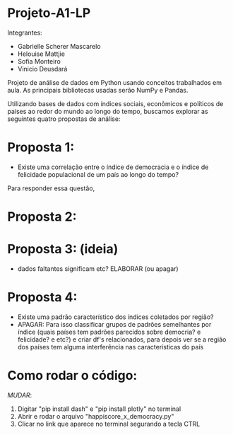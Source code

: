 # Projeto-A1-LP
Integrantes:
- Gabrielle Scherer Mascarelo
- Helouise Mattjie
- Sofia Monteiro
- Vinicio Deusdará

Projeto de análise de dados em Python usando conceitos trabalhados em aula. As principais bibliotecas usadas serão NumPy e Pandas.

Utilizando bases de dados com índices sociais, econômicos e políticos de países ao redor do mundo ao longo do tempo, buscamos explorar as seguintes quatro propostas de análise:

# Proposta 1:
- Existe uma correlação entre o índice de democracia e o índice de felicidade populacional de um país ao longo do tempo?

Para responder essa questão, 

# Proposta 2:


# Proposta 3: (ideia)
- dados faltantes significam etc? ELABORAR (ou apagar)
  
# Proposta 4:
- Existe uma padrão característico dos índices coletados por região?
- APAGAR: Para isso classificar grupos de padrões semelhantes por índice (quais países tem padrões parecidos sobre democria? e felicidade? e etc?) e criar df's relacionados, para depois ver se a região dos países tem alguma interferência nas características do país

# Como rodar o código:
*MUDAR*: 
1. Digitar "pip install dash" e "pip install plotly" no terminal
2. Abrir e rodar o arquivo "happiscore_x_democracy.py"
3. Clicar no link que aparece no terminal segurando a tecla CTRL
